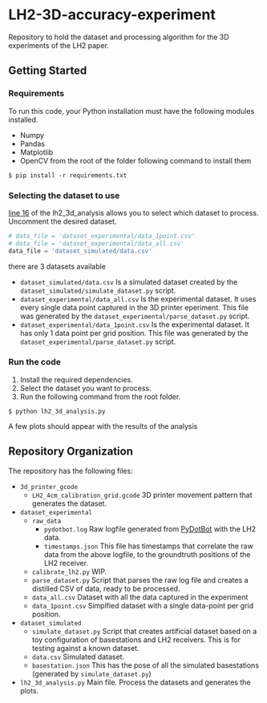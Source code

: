 # LH2-3D-accuracy-experiment
Repository to hold the dataset and processing algorithm for the 3D experiments of the LH2 paper.


## Getting Started

### Requirements
To run this code, your Python installation must have the following modules installed.
- Numpy
- Pandas
- Matplotlib
- OpenCV
from the root of the folder following command to install them

`$ pip install -r requirements.txt`

### Selecting the dataset to use

[line 16](https://github.com/SaidAlvarado/LH2-3D-accuracy-experiment/blob/ec05885f698933a4b7f4334eb4ed30c83dc28873/lh2_3d_analysis.py#L16) of the lh2_3d_analysis allows you to select which dataset to process. Uncomment the desired dataset.
```python
# data_file = 'dataset_experimental/data_1point.csv'
# data_file = 'dataset_experimental/data_all.csv'
data_file = 'dataset_simulated/data.csv'
```

there are 3 datasets available
- `dataset_simulated/data.csv` Is a simulated dataset created by the `dataset_simulated/simulate_dataset.py` script.
- `dataset_experimental/data_all.csv` Is the experimental dataset. It uses every single data point captured in the 3D printer eperiment. This file was generated by the `dataset_experimental/parse_dataset.py` script.
- `dataset_experimental/data_1point.csv` Is the experimental dataset. It has only 1 data point per grid position. This file was generated by the `dataset_experimental/parse_dataset.py` script.

### Run the code

1. Install the required dependencies.
2. Select the dataset you want to process.
3. Run the following command from the root folder.

`$ python lh2_3d_analysis.py`

A few plots should appear with the results of the analysis


## Repository Organization

The repository has the following files:

- `3d_printer_gcode`
    - `LH2_4cm_calibration_grid.gcode` 3D printer movement pattern that generates the dataset.
- `dataset_experimental`
    - `raw_data` 
        - `pydotbot.log` Raw logfile generated from [PyDotBot](https://github.com/DotBots/PyDotBot) with the LH2 data.
        - `timestamps.json` This file has timestamps that correlate the raw data from the above logfile, to the groundtruth positions of the LH2 receiver.
    - `calibrate_lh2.py` WIP.
    - `parse_dataset.py` Script that parses the raw log file and creates a distilled CSV of data, ready to be processed.
    - `data_all.csv` Dataset with all the data captured in the experiment
    - `data_1point.csv` Simplfied dataset with a single data-point per grid position.
- `dataset_simulated`
    - `simulate_dataset.py` Script that creates artificial dataset based on a toy configuration of basestations and LH2 receivers. This is for testing against a known dataset.
    - `data.csv` Simulated dataset.
    - `basestation.json` This has the pose of all the simulated basestations (generated by `simulate_dataset.py`)
- `lh2_3d_analysis.py` Main file. Process the datasets and generates the plots.
